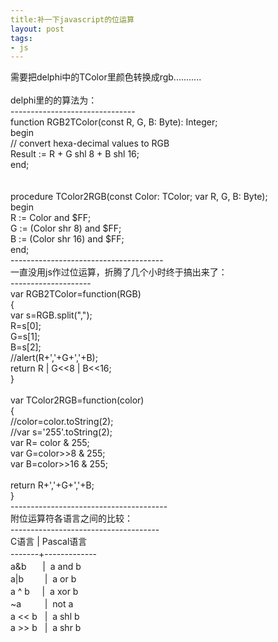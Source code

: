 ```yaml
---
title:补一下javascript的位运算
layout: post
tags:
- js
---
```

<div> 需要把delphi中的TColor里颜色转换成rgb...........<br/><br/>delphi里的的算法为：<br/>-------------------------------<br/>function RGB2TColor(const R, G, B: Byte): Integer;<br/>begin<br/>// convert hexa-decimal values to RGB<br/>Result := R + G shl 8 + B shl 16;<br/>end;<br/><br/><br/>procedure TColor2RGB(const Color: TColor; var R, G, B: Byte);<br/>begin<br/>R := Color and $FF;<br/>G := (Color shr 8) and $FF;<br/>B := (Color shr 16) and $FF;<br/>end;<br/>--------------------------------------<br/>一直没用js作过位运算，折腾了几个小时终于搞出来了：<br/>--------------------<br/>var RGB2TColor=function(RGB)<br/>{<br/>var s=RGB.split(",");<br/>R=s[0];<br/>G=s[1];<br/>B=s[2];    <br/>//alert(R+','+G+','+B);<br/>return R | G&lt;&lt;8 | B&lt;&lt;16;<br/>}<br/><br/>var TColor2RGB=function(color)<br/>{<br/>//color=color.toString(2);<br/>//var s='255'.toString(2);<br/>var R= color &amp; 255;<br/>var G=color&gt;&gt;8 &amp; 255;<br/>var B=color&gt;&gt;16 &amp; 255;<br/><br/>return R+','+G+','+B;<br/>}<br/>---------------------------------------<br/>附位运算符各语言之间的比较：<br/>-------------------------------------<br/>C语言 | Pascal语言 　　<br/>-------+------------- 　　<br/>a&amp;b 　  |  a and b 　　<br/>a|b　     |  a or b 　　<br/>a ^ b     |  a xor b 　　<br/>~a　      |  not a 　　<br/>a &lt;&lt; b   |  a shl b 　　<br/>a &gt;&gt; b   |  a shr b </div>